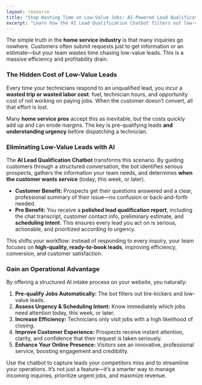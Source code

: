 ```yaml
---
layout: resource
title: "Stop Wasting Time on Low-Value Jobs: AI-Powered Lead Qualification"
excerpt: "Learn how the AI Lead Qualification Chatbot filters out low-value inquiries, pre-qualifies serious leads, and ensures every dispatched job has a high likelihood of closing."
---
```


The simple truth in the **home service industry** is that many inquiries go nowhere. Customers often submit requests just to get information or an estimate—but your team wastes time chasing low-value leads. This is a massive efficiency and profitability drain.

### The Hidden Cost of Low-Value Leads

Every time your technicians respond to an unqualified lead, you incur a **wasted trip or wasted labor cost**: fuel, technician hours, and opportunity cost of not working on paying jobs. When the customer doesn’t convert, all that effort is lost.

Many **home service pros** accept this as inevitable, but the costs quickly add up and can erode margins. The key is pre-qualifying leads **and understanding urgency** before dispatching a technician.

### Eliminating Low-Value Leads with AI

The **AI Lead Qualification Chatbot** transforms this scenario. By guiding customers through a structured conversation, the bot identifies serious prospects, gathers the information your team needs, and determines **when the customer wants service** (today, this week, or later).

* **Customer Benefit:** Prospects get their questions answered and a clear, professional summary of their issue—no confusion or back-and-forth needed.  
* **Pro Benefit:** You receive a **polished lead qualification report**, including the chat transcript, customer contact info, preliminary estimate, and **scheduling intent**. This ensures every lead you act on is serious, actionable, and prioritized according to urgency.

This shifts your workflow: instead of responding to every inquiry, your team focuses on **high-quality, ready-to-book leads**, improving efficiency, conversion, and customer satisfaction.

### Gain an Operational Advantage

By offering a structured AI intake process on your website, you naturally:

1. **Pre-qualify Jobs Automatically:** The bot filters out tire-kickers and low-value leads.  
2. **Assess Urgency & Scheduling Intent:** Know immediately which jobs need attention today, this week, or later.  
3. **Increase Efficiency:** Technicians only visit jobs with a high likelihood of closing.  
4. **Improve Customer Experience:** Prospects receive instant attention, clarity, and confidence that their request is taken seriously.  
5. **Enhance Your Online Presence:** Visitors see an innovative, professional service, boosting engagement and credibility.

Use the chatbot to capture leads your competitors miss and to streamline your operations. It’s not just a feature—it’s a smarter way to manage incoming inquiries, prioritize urgent jobs, and maximize revenue.
